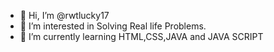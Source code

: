 - 👋 Hi, I’m @rwtlucky17
- 👀 I’m interested in Solving Real life Problems.
- 🌱 I’m currently learning HTML,CSS,JAVA and JAVA SCRIPT

<!---
rwtlucky17/rwtlucky17 is a ✨ special ✨ repository because its `README.md` (this file) appears on your GitHub profile.
You can click the Preview link to take a look at your changes.
--->

